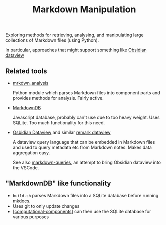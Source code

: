﻿---
backlinks:
- title: Explorations in Foam development
  url: /memex/sense/Web-development/foam-dev/foam-dev.html
tags:
- foam
- markdown
title: Markdown Manipulation
type: note
---
Exploring methods for retrieving, analysing, and manipulating large collections of Markdown files (using Python).

In particular, approaches that might support something like [Obsidian dataview](https://astro-digital-garden.stereobooster.com/recipes/obsidian-dataview/)


## Related tools

- [mrkdwn_analysis](https://pypi.org/project/markdown-analysis/)

    Python module which parses Markdown files into component parts and provides methods for analysis. Fairly active.

- [MarkdownDB](https://markdowndb.com/#features)

    Javascript database, probably can't use due to too heavy weight. Uses SQLite. Too much functionality for this need.

- [Osbidian Dataview](https://astro-digital-garden.stereobooster.com/recipes/obsidian-dataview/) and similar [remark dataview](https://github.com/stereobooster/braindb/tree/main/packages/remark-dataview)

    A dataview query language that can be embedded in Markdown files and used to query metadata etc from Markdown notes. Makes data aggregation easy.

    See also [markdown-queries](https://github.com/dstengle/markdown-queries), an attempt to bring Obsidian dataview into the VSCode.

## "MarkdownDB" like functionality

- `build.sh` parses Markdown files into a SQLite database before running mkdocs.
- Uses git to only update changes
- [[computational-components]] can then use the SQLite database for various purposes


[//begin]: # "Autogenerated link references for markdown compatibility"
[computational-components]: ../../../colophon/computational-components "Computational components"
[//end]: # "Autogenerated link references"